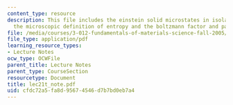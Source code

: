 ```yaml
---
content_type: resource
description: This file includes the einstein solid microstates in isolated systems,
  the microscopic definition of entropy and the boltzmann factor and partition function.
file: /media/courses/3-012-fundamentals-of-materials-science-fall-2005/cfdc72a5fa8d95674546d7b7bd0eb7a4_lec21t_note.pdf
file_type: application/pdf
learning_resource_types:
- Lecture Notes
ocw_type: OCWFile
parent_title: Lecture Notes
parent_type: CourseSection
resourcetype: Document
title: lec21t_note.pdf
uid: cfdc72a5-fa8d-9567-4546-d7b7bd0eb7a4
---
```

